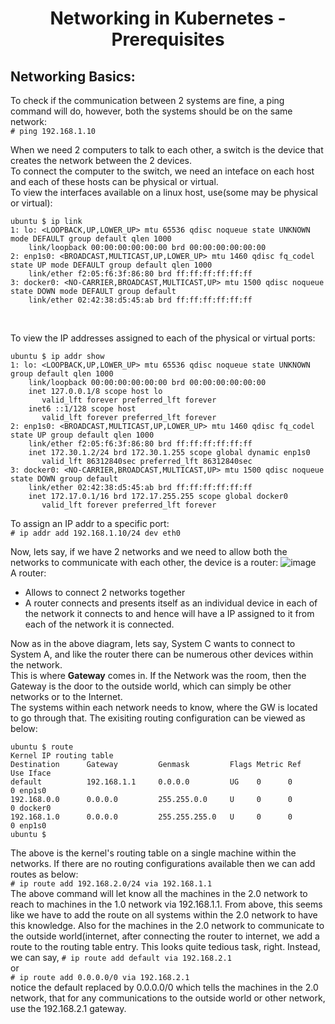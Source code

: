 # <p style="text-align: center;">Networking in Kubernetes - Prerequisites</p>

## Networking Basics:

To check if the communication between 2 systems are fine, a ping command will do, however, both the systems should be on the same network:<br>
```# ping 192.168.1.10```

When we need 2 computers to talk to each other, a switch is the device that creates the network between the 2 devices.<br>
To connect the computer to the switch, we need an inteface on each host and each of these hosts can be physical or virtual.<br>
To view the interfaces available on a linux host, use(some may be physical or virtual):<br>
```
ubuntu $ ip link
1: lo: <LOOPBACK,UP,LOWER_UP> mtu 65536 qdisc noqueue state UNKNOWN mode DEFAULT group default qlen 1000
    link/loopback 00:00:00:00:00:00 brd 00:00:00:00:00:00
2: enp1s0: <BROADCAST,MULTICAST,UP,LOWER_UP> mtu 1460 qdisc fq_codel state UP mode DEFAULT group default qlen 1000
    link/ether f2:05:f6:3f:86:80 brd ff:ff:ff:ff:ff:ff
3: docker0: <NO-CARRIER,BROADCAST,MULTICAST,UP> mtu 1500 qdisc noqueue state DOWN mode DEFAULT group default 
    link/ether 02:42:38:d5:45:ab brd ff:ff:ff:ff:ff:ff
```
<br>

To view the IP addresses assigned to each of the physical or virtual ports:<br>
```
ubuntu $ ip addr show
1: lo: <LOOPBACK,UP,LOWER_UP> mtu 65536 qdisc noqueue state UNKNOWN group default qlen 1000
    link/loopback 00:00:00:00:00:00 brd 00:00:00:00:00:00
    inet 127.0.0.1/8 scope host lo
       valid_lft forever preferred_lft forever
    inet6 ::1/128 scope host 
       valid_lft forever preferred_lft forever
2: enp1s0: <BROADCAST,MULTICAST,UP,LOWER_UP> mtu 1460 qdisc fq_codel state UP group default qlen 1000
    link/ether f2:05:f6:3f:86:80 brd ff:ff:ff:ff:ff:ff
    inet 172.30.1.2/24 brd 172.30.1.255 scope global dynamic enp1s0
       valid_lft 86312840sec preferred_lft 86312840sec
3: docker0: <NO-CARRIER,BROADCAST,MULTICAST,UP> mtu 1500 qdisc noqueue state DOWN group default 
    link/ether 02:42:38:d5:45:ab brd ff:ff:ff:ff:ff:ff
    inet 172.17.0.1/16 brd 172.17.255.255 scope global docker0
       valid_lft forever preferred_lft forever
```
To assign an IP addr to a specific port:<br>
```# ip addr add 192.168.1.10/24 dev eth0```

Now, lets say, if we have 2 networks and we need to allow both the networks to communicate with each other, the device is a router:
![image](https://github.com/pyvivid/K8S-References/assets/94853400/5495e987-f2b7-41f9-9ca3-ab22ea7b890d)<br>
A router:
+ Allows to connect 2 networks together
+ A router connects and presents itself as an individual device in each of the network it connects to and hence will have a IP assigned to it from each of the network it is connected.

Now as in the above diagram, lets say, System C wants to connect to System A, and like the router there can be numerous other devices within the network.<br>
This is where **Gateway** comes in. If the Network was the room, then the Gateway is the door to the outside world, which can simply be other networks or to the Internet.<br>
The systems within each network needs to know, where the GW is located to go through that.
The exisiting routing configuration can be viewed as below:
```
ubuntu $ route
Kernel IP routing table
Destination      Gateway         Genmask         Flags Metric Ref    Use Iface
default          192.168.1.1     0.0.0.0         UG    0      0        0 enp1s0
192.168.0.0      0.0.0.0         255.255.0.0     U     0      0        0 docker0
192.168.1.0      0.0.0.0         255.255.255.0   U     0      0        0 enp1s0
ubuntu $
```
The above is the kernel's routing table on a single machine within the networks.
If there are no routing configurations available then we can add routes as below:<br>
```# ip route add 192.168.2.0/24 via 192.168.1.1```<br>
The above command will let know all the machines in the 2.0 network to reach to machines in the 1.0 network via 192.168.1.1. 
From above, this seems like we have to add the route on all systems within the 2.0 network to have this knowledge. Also for the machines in the 2.0 network to
communicate to the outside world(internet, after connecting the router to internet, we add a route to the routing table entry. This looks quite tedious task, right.
Instead, we can say, 
```# ip route add default via 192.168.2.1``` <br> or <br>
```# ip route add 0.0.0.0/0 via 192.168.2.1```<br>
notice the default replaced by 0.0.0.0/0
which tells the machines in the 2.0 network, that for any communications to the outside world or other network, use the 192.168.2.1 gateway.






